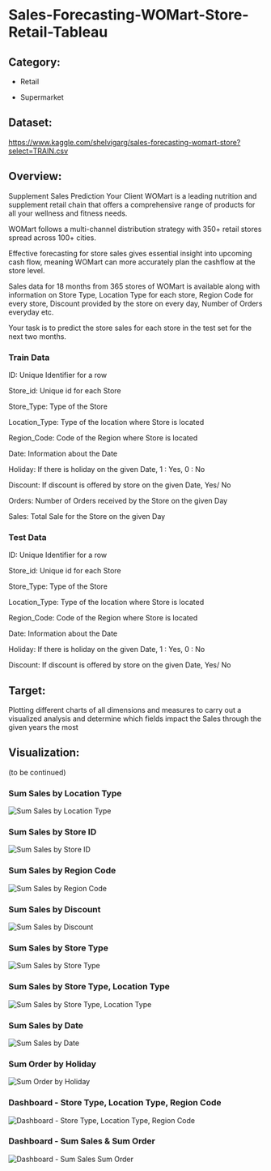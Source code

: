 # Sales-Forecasting-WOMart-Store-Retail-Tableau

## Category:

- Retail

- Supermarket

## Dataset:

https://www.kaggle.com/shelvigarg/sales-forecasting-womart-store?select=TRAIN.csv

## Overview:

Supplement Sales Prediction
Your Client WOMart is a leading nutrition and supplement retail chain that offers a comprehensive range of products for all your wellness and fitness needs.

WOMart follows a multi-channel distribution strategy with 350+ retail stores spread across 100+ cities.

Effective forecasting for store sales gives essential insight into upcoming cash flow, meaning WOMart can more accurately plan the cashflow at the store level.

Sales data for 18 months from 365 stores of WOMart is available along with information on Store Type, Location Type for each store, Region Code for every store, Discount provided by the store on every day, Number of Orders everyday etc.

Your task is to predict the store sales for each store in the test set for the next two months.

### Train Data

ID: Unique Identifier for a row

Store_id: Unique id for each Store

Store_Type: Type of the Store

Location_Type: Type of the location where Store is located

Region_Code: Code of the Region where Store is located

Date: Information about the Date

Holiday: If there is holiday on the given Date, 1 : Yes, 0 : No

Discount: If discount is offered by store on the given Date, Yes/ No

Orders: Number of Orders received by the Store on the given Day

Sales: Total Sale for the Store on the given Day

### Test Data

ID: Unique Identifier for a row

Store_id: Unique id for each Store

Store_Type: Type of the Store

Location_Type: Type of the location where Store is located

Region_Code: Code of the Region where Store is located

Date: Information about the Date

Holiday: If there is holiday on the given Date, 1 : Yes, 0 : No

Discount: If discount is offered by store on the given Date, Yes/ No

## Target:

Plotting different charts of all dimensions and measures to carry out a visualized analysis and determine which fields impact the Sales through the given years the most

## Visualization:

(to be continued)

### Sum Sales by Location Type

![Sum Sales by Location Type](https://user-images.githubusercontent.com/70437668/138651520-bf483460-e0ee-444e-9d5b-5f6549f03d68.jpg)

### Sum Sales by Store ID

![Sum Sales by Store ID](https://user-images.githubusercontent.com/70437668/138651512-6a4c58b3-34af-460d-b8c8-1a2bc5eaf82b.jpg)

### Sum Sales by Region Code

![Sum Sales by Region Code](https://user-images.githubusercontent.com/70437668/138651503-b8aa0b5d-f8a3-4c5d-9fdc-d4b1400986d9.jpg)

### Sum Sales by Discount

![Sum Sales by Discount](https://user-images.githubusercontent.com/70437668/138651493-f40dc14c-58f4-4fce-9df9-dbcedff4a7a7.jpg)

### Sum Sales by Store Type

![Sum Sales by Store Type](https://user-images.githubusercontent.com/70437668/138651488-4bfea094-d81a-4de1-b084-6a43f23c15c4.jpg)

### Sum Sales by Store Type, Location Type

![Sum Sales by Store Type, Location Type](https://user-images.githubusercontent.com/70437668/138651482-74472aaf-aba8-4234-a5b9-c4a67dbd5ec8.jpg)

### Sum Sales by Date

![Sum Sales by Date](https://user-images.githubusercontent.com/70437668/138651472-94545bb4-c251-4b9e-b865-f377da3988d2.jpg)

### Sum Order by Holiday

![Sum Order by Holiday](https://user-images.githubusercontent.com/70437668/138651462-a5f62235-0be9-4e12-a670-486a6fd6594e.jpg)

### Dashboard - Store Type, Location Type, Region Code

![Dashboard - Store Type, Location Type, Region Code](https://user-images.githubusercontent.com/70437668/139374543-48d7402d-ec37-4d09-b5d1-f831a41f81e4.jpg)

### Dashboard - Sum Sales & Sum Order

![Dashboard - Sum Sales   Sum Order](https://user-images.githubusercontent.com/70437668/139374553-c9fa2083-3a94-4714-9a25-e608a505b711.jpg)


